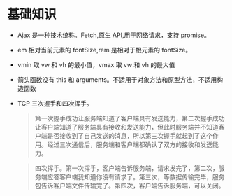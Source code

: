 # 基础知识

- Ajax 是一种技术统称。Fetch,原生 API,用于网络请求，支持 promise。
- em 相对当前元素的 fontSize,rem 是相对于根元素的 fontSize。
- vmin 取 vw 和 vh 的最小值，vmax 取 vw 和 vh 的最大值
- 箭头函数没有 this 和 arguments。不适用于对象方法和原型方法，不适用构造函数
- TCP 三次握手和四次挥手。

  > 第一次握手成功让服务端知道了客户端具有发送能力，第二次握手成功让客户端知道了服务端具有接收和发送能力，但此时服务端并不知道客户端是否接收到了自己发送的消息，所以第三次握手就起到了这个作用。经过三次通信后，服务端和客户端都确认了双方的接收和发送能力。

  > 四次挥手。第一次挥手，客户端告诉服务端，请求发完了，第二次，服务端应答客户端我知道你没有请求了。第三次，等数据传输完毕，服务包告诉客户端文件传输完了。第四次，客户端告诉服务端，可以关闭。
